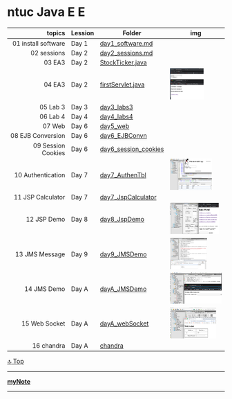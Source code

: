 ntuc Java E E
===
[top]: topOfThePage

| topics | Lession | Folder | img |
| ---: | --- | --- | --- |
|  01 install software | Day 1 | [ day1_software.md ]( /mDjavaEE/day1_software.md) |  |
|  02 sessions | Day 2 | [ day2_sessions.md ]( /mDjavaEE/day2_sessions.md) |  |
|  03 EA3 | Day 2 | [ StockTicker.java ](/mDjavaEE/EA3/EA1-EJB1/src/java/com/ubs/StockTicker.java) |  |
|  04 EA3 | Day 2 | [ firstServlet.java ](/mDjavaEE/EA3/EA1-WEB1/src/java/com/ubs/firstServlet.java) | <img src="mDjavaEE/img/210103_day2FirstServlet.png" alt="210103_day2FirstServlet.png" height="72"> |
|  05 Lab 3 | Day 3 | [ day3_labs3 ]( /mDjavaEE/day3_labs3) |  |
|  06 Lab 4 | Day 4 | [ day4_labs4 ]( /mDjavaEE/day4_labs4) |  |
|  07 Web | Day 6 | [ day5_web ]( /mDjavaEE/day5_web) |  |
|  08 EJB Conversion | Day 6 | [ day6_EJBConvn ]( /mDjavaEE/day6_EJBConvn) |  |
|  09 Session Cookies | Day 6 | [ day6_session_cookies ]( /mDjavaEE/day6_session_cookies) |  |
|  10 Authentication  | Day 7 | [ day7_AuthenTbl ]( /mDjavaEE/day7_AuthenTbl) | <img src="mDjavaEE/day7_AuthenTbl/201222_AuthN.png" alt="201222_AuthN.png" height="72"> |
|  11 JSP Calculator | Day 7 | [ day7_JspCalculator ]( /mDjavaEE/day7_JspCalculator) |  |
|  12 JSP Demo   | Day 8 | [ day8_JspDemo ]( /mDjavaEE/day8_JspDemo) | <img src="mDjavaEE/day8_JspDemo/img/201226JspDemo_home.png" alt="201226JspDemo_home.png" height="72"> |
|  13 JMS Message | Day 9 | [ day9_JMSDemo ]( /mDjavaEE/day9_JMSDemo) | <img src="mDjavaEE/day9_JMSDemo/images/201227JmsDemo_Console.png" alt="201227JmsDemo_Console.png" height="72"> |
|  14 JMS Demo   | Day A | [ dayA_JMSDemo ]( /mDjavaEE/dayA_JMSDemo) | <img src="mDjavaEE/dayA_JMSDemo/images/201228JmsDemoMsg.png" alt="201228JmsDemoMsg.png" height="72"> |
|  15 Web Socket | Day A | [ dayA_webSocket ]( /mDjavaEE/dayA_webSocket) | <img src="mDjavaEE/dayA_webSocket/img/201228wsDemo_WebSocket.png" alt="201228wsDemo_WebSocket.png" height="72"> |
|  16 chandra | Day A | [ chandra ]( /mDjavaEE/chandra) |  |

[:top: Top](#top)

---
[**myNote**](mynote.md)

---
